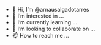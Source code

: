 - 👋 Hi, I’m @arnausalgadotarres
- 👀 I’m interested in ...
- 🌱 I’m currently learning ...
- 💞️ I’m looking to collaborate on ...
- 📫 How to reach me ...

<!---
arnausalgadotarres/arnausalgadotarres is a ✨ special ✨ repository because its `README.md` (this file) appears on your GitHub profile.
You can click the Preview link to take a look at your changes.
--->
